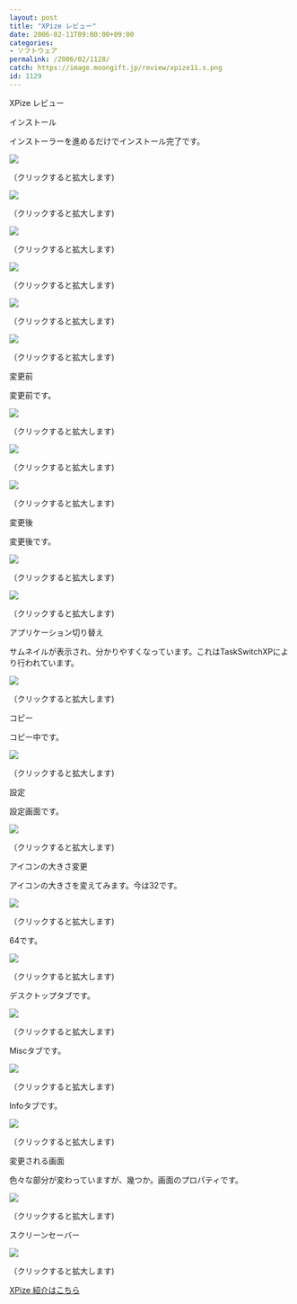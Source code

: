 ```yaml
---
layout: post
title: "XPize レビュー"
date: 2006-02-11T09:00:00+09:00
categories:
- ソフトウェア
permalink: /2006/02/1128/
catch: https://image.moongift.jp/review/xpize11.s.png
id: 1129
---
```

XPize レビュー  
<!--more-->

インストール

  

インストーラーを進めるだけでインストール完了です。

  

[![](https://image.moongift.jp/review/xpize1.s.png)](https://image.moongift.jp/review/xpize1.png)  
  
（クリックすると拡大します)

  

[![](https://image.moongift.jp/review/xpize2.s.png)](https://image.moongift.jp/review/xpize2.png)  
  
（クリックすると拡大します)

  

[![](https://image.moongift.jp/review/xpize3.s.png)](https://image.moongift.jp/review/xpize3.png)  
  
（クリックすると拡大します)

  

[![](https://image.moongift.jp/review/xpize4.s.png)](https://image.moongift.jp/review/xpize4.png)  
  
（クリックすると拡大します)

  

[![](https://image.moongift.jp/review/xpize5.s.png)](https://image.moongift.jp/review/xpize5.png)  
  
（クリックすると拡大します)

  

[![](https://image.moongift.jp/review/xpize6.s.png)](https://image.moongift.jp/review/xpize6.png)  
  
（クリックすると拡大します)

  

変更前

  

変更前です。

  

[![](https://image.moongift.jp/review/xpize7.s.png)](https://image.moongift.jp/review/xpize7.png)  
  
（クリックすると拡大します)

  

[![](https://image.moongift.jp/review/xpize8.s.png)](https://image.moongift.jp/review/xpize8.png)  
  
（クリックすると拡大します)

  

[![](https://image.moongift.jp/review/xpize9.s.png)](https://image.moongift.jp/review/xpize9.png)  
  
（クリックすると拡大します)

  

変更後

  

変更後です。

  

[![](https://image.moongift.jp/review/xpize10.s.png)](https://image.moongift.jp/review/xpize10.png)  
  
（クリックすると拡大します)

  

[![](https://image.moongift.jp/review/xpize11.s.png)](https://image.moongift.jp/review/xpize11.png)  
  
（クリックすると拡大します)

  

アプリケーション切り替え

  

サムネイルが表示され、分かりやすくなっています。これはTaskSwitchXPにより行われています。

  

[![](https://image.moongift.jp/review/xpize12.s.png)](https://image.moongift.jp/review/xpize12.png)  
  
（クリックすると拡大します)

  

コピー

  

コピー中です。

  

[![](https://image.moongift.jp/review/xpize14.s.png)](https://image.moongift.jp/review/xpize14.png)  
  
（クリックすると拡大します)

  

設定

  

設定画面です。

  

[![](https://image.moongift.jp/review/xpize15.s.png)](https://image.moongift.jp/review/xpize15.png)  
  
（クリックすると拡大します)

  

アイコンの大きさ変更

  

アイコンの大きさを変えてみます。今は32です。

  

[![](https://image.moongift.jp/review/xpize16.s.png)](https://image.moongift.jp/review/xpize16.png)  
  
（クリックすると拡大します)

  

64です。

  

[![](https://image.moongift.jp/review/xpize17.s.png)](https://image.moongift.jp/review/xpize17.png)  
  
（クリックすると拡大します)

  

デスクトップタブです。

  

[![](https://image.moongift.jp/review/xpize18.s.png)](https://image.moongift.jp/review/xpize18.png)  
  
（クリックすると拡大します)

  

Miscタブです。

  

[![](https://image.moongift.jp/review/xpize19.s.png)](https://image.moongift.jp/review/xpize19.png)  
  
（クリックすると拡大します)

  

Infoタブです。

  

[![](https://image.moongift.jp/review/xpize20.s.png)](https://image.moongift.jp/review/xpize20.png)  
  
（クリックすると拡大します)

  

変更される画面

  

色々な部分が変わっていますが、幾つか。画面のプロパティです。

  

[![](https://image.moongift.jp/review/xpize21.s.png)](https://image.moongift.jp/review/xpize21.png)  
  
（クリックすると拡大します)

  

スクリーンセーバー

  

[![](https://image.moongift.jp/review/xpize22.s.png)](https://image.moongift.jp/review/xpize22.png)  
  
（クリックすると拡大します)

  

[XPize 紹介はこちら](http://fw.moongift.jp/intro/i-1115.html)

